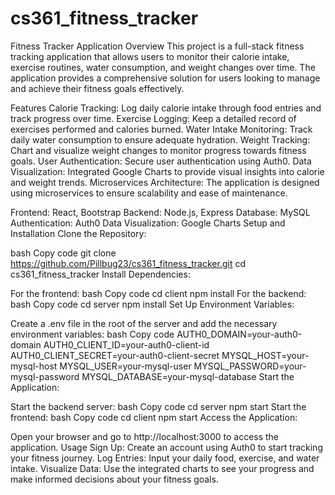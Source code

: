 # cs361_fitness_tracker

Fitness Tracker Application
Overview
This project is a full-stack fitness tracking application that allows users to monitor their calorie intake, exercise routines, water consumption, and weight changes over time. The application provides a comprehensive solution for users looking to manage and achieve their fitness goals effectively.

Features
Calorie Tracking: Log daily calorie intake through food entries and track progress over time.
Exercise Logging: Keep a detailed record of exercises performed and calories burned.
Water Intake Monitoring: Track daily water consumption to ensure adequate hydration.
Weight Tracking: Chart and visualize weight changes to monitor progress towards fitness goals.
User Authentication: Secure user authentication using Auth0.
Data Visualization: Integrated Google Charts to provide visual insights into calorie and weight trends.
Microservices Architecture: The application is designed using microservices to ensure scalability and ease of maintenance.

Frontend: React, Bootstrap
Backend: Node.js, Express
Database: MySQL
Authentication: Auth0
Data Visualization: Google Charts
Setup and Installation
Clone the Repository:

bash
Copy code
git clone https://github.com/Pillbug23/cs361_fitness_tracker.git
cd cs361_fitness_tracker
Install Dependencies:

For the frontend:
bash
Copy code
cd client
npm install
For the backend:
bash
Copy code
cd server
npm install
Set Up Environment Variables:

Create a .env file in the root of the server and add the necessary environment variables:
bash
Copy code
AUTH0_DOMAIN=your-auth0-domain
AUTH0_CLIENT_ID=your-auth0-client-id
AUTH0_CLIENT_SECRET=your-auth0-client-secret
MYSQL_HOST=your-mysql-host
MYSQL_USER=your-mysql-user
MYSQL_PASSWORD=your-mysql-password
MYSQL_DATABASE=your-mysql-database
Start the Application:

Start the backend server:
bash
Copy code
cd server
npm start
Start the frontend:
bash
Copy code
cd client
npm start
Access the Application:

Open your browser and go to http://localhost:3000 to access the application.
Usage
Sign Up: Create an account using Auth0 to start tracking your fitness journey.
Log Entries: Input your daily food, exercise, and water intake.
Visualize Data: Use the integrated charts to see your progress and make informed decisions about your fitness goals.


